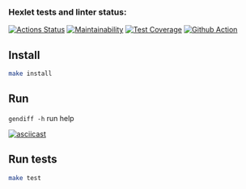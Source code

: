 ### Hexlet tests and linter status:
[![Actions Status](https://github.com/Leopv88/backend-project-46/workflows/hexlet-check/badge.svg)](https://github.com/Leopv88/backend-project-46/actions)
[![Maintainability](https://api.codeclimate.com/v1/badges/a5cbf3952b51453da334/maintainability)](https://codeclimate.com/github/Leopv88/backend-project-46/maintainability)
[![Test Coverage](https://api.codeclimate.com/v1/badges/a5cbf3952b51453da334/test_coverage)](https://codeclimate.com/github/Leopv88/backend-project-46/test_coverage)
[![Github Action](https://github.com/Leopv88/backend-project-46/workflows/GitHubAction/badge.svg)](https://github.com/Leopv88/backend-project-46/actions/workflows/github-actions.yml)

## Install 

```bash
make install
```
## Run

`gendiff -h` run help

[![asciicast](https://asciinema.org/a/WP76d9qPBnATMKYm4x5iBEtcL.svg)](https://asciinema.org/a/WP76d9qPBnATMKYm4x5iBEtcL)

## Run tests

```bash
make test
```
